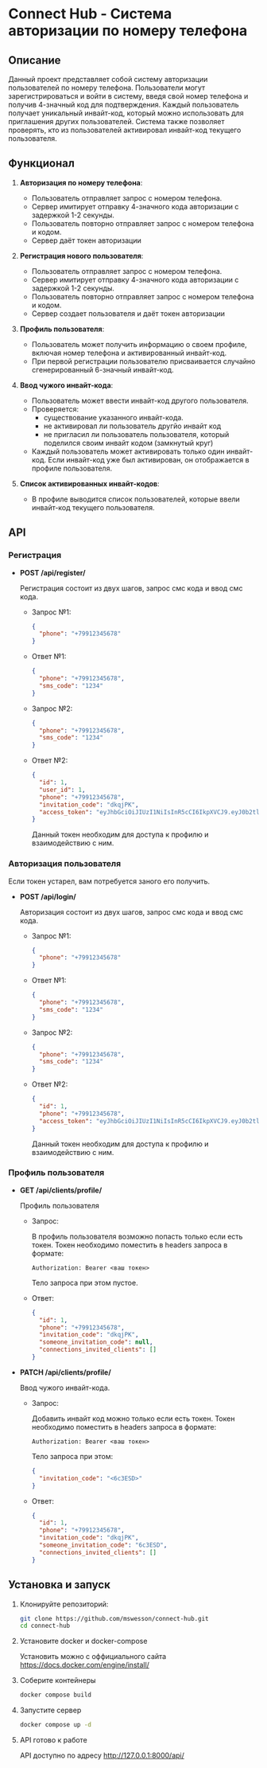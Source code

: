 # Connect Hub - Система авторизации по номеру телефона

## Описание

Данный проект представляет собой систему авторизации пользователей по номеру телефона. Пользователи могут зарегистрироваться и войти в систему, введя свой номер телефона и получив 4-значный код для подтверждения. Каждый пользователь получает уникальный инвайт-код, который можно использовать для приглашения других пользователей. Система также позволяет проверять, кто из пользователей активировал инвайт-код текущего пользователя.

## Функционал

1. **Авторизация по номеру телефона**:

   - Пользователь отправляет запрос с номером телефона.
   - Сервер имитирует отправку 4-значного кода авторизации с задержкой 1-2 секунды.
   - Пользователь повторно отправляет запрос с номером телефона и кодом.
   - Сервер даёт токен авторизации

2. **Регистрация нового пользователя**:

   - Пользователь отправляет запрос с номером телефона.
   - Сервер имитирует отправку 4-значного кода авторизации с задержкой 1-2 секунды.
   - Пользователь повторно отправляет запрос с номером телефона и кодом.
   - Сервер создает пользователя и даёт токен авторизации

3. **Профиль пользователя**:

   - Пользователь может получить информацию о своем профиле, включая номер телефона и активированный инвайт-код.
   - При первой регистрации пользователю присваивается случайно сгенерированный 6-значный инвайт-код.

4. **Ввод чужого инвайт-кода**:

   - Пользователь может ввести инвайт-код другого пользователя.
   - Проверяется:
     - существование указанного инвайт-кода.
     - не активировал ли пользователь другйо инвайт код
     - не пригласил ли пользователь пользователя, который поделился своим инвайт кодом (замкнутый круг)
   - Каждый пользователь может активировать только один инвайт-код. Если инвайт-код уже был активирован, он отображается в профиле пользователя.

5. **Список активированных инвайт-кодов**:
   - В профиле выводится список пользователей, которые ввели инвайт-код текущего пользователя.

## API

### Регистрация

- **POST /api/register/**

  Регистрация состоит из двух шагов, запрос смс кода и ввод смс кода.

  - Запрос №1:

    ```json
    {
      "phone": "+79912345678"
    }
    ```

  - Ответ №1:

    ```json
    {
      "phone": "+79912345678",
      "sms_code": "1234"
    }
    ```

  - Запрос №2:

    ```json
    {
      "phone": "+79912345678",
      "sms_code": "1234"
    }
    ```

  - Ответ №2:

    ```json
    {
      "id": 1,
      "user_id": 1,
      "phone": "+79912345678",
      "invitation_code": "dkqjPK",
      "access_token": "eyJhbGciOiJIUzI1NiIsInR5cCI6IkpXVCJ9.eyJ0b2tlbl90eXBlIjoiYWNjZXNzIiwiZXhwIjoxNzMzMTI1MDEyLCJpYXQiOjE3MzMxMjE0MTIsImp0aSI6ImI2YmIzNjQxMWI5MTRkYzk5ZmY1MWUyZWE3MDhmZjJjIiwidXNlcl9pZCI6OH0.bGnuoeniUaY1m87toHyNcqit-GG8SM12zoNpHbPrCa4"
    }
    ```

    Данный токен необходим для доступа к профилю и взаимодействию с ним.

### Авторизация пользователя

Если токен устарел, вам потребуется заного его получить.

- **POST /api/login/**

  Авторизация состоит из двух шагов, запрос смс кода и ввод смс кода.

  - Запрос №1:

    ```json
    {
      "phone": "+79912345678"
    }
    ```

  - Ответ №1:

    ```json
    {
      "phone": "+79912345678",
      "sms_code": "1234"
    }
    ```

  - Запрос №2:

    ```json
    {
      "phone": "+79912345678",
      "sms_code": "1234"
    }
    ```

  - Ответ №2:

    ```json
    {
      "id": 1,
      "phone": "+79912345678",
      "access_token": "eyJhbGciOiJIUzI1NiIsInR5cCI6IkpXVCJ9.eyJ0b2tlbl90eXBlIjoiYWNjZXNzIiwiZXhwIjoxNzMzMTI1MzEyLCJpYXQiOjE3MzMxMjE3MTIsImp0aSI6ImUxYTFlMjM2Zjk0NTRlY2RiOWVhYWE3MmE1N2QwNTBlIiwidXNlcl9pZCI6OH0.EP9nBpU_WmDzGoAY1lC_V49dwPQMKN4mS41r7uwcAqU"
    }
    ```

    Данный токен необходим для доступа к профилю и взаимодействию с ним.

### Профиль пользователя

- **GET /api/clients/profile/**

  Профиль пользователя

  - Запрос:

    В профиль пользователя возможно попасть только если есть токен.
    Токен необходимо поместить в headers запроса в формате:

    `Authorization: Bearer <ваш токен>`

    Тело запроса при этом пустое.

  - Ответ:

    ```json
    {
      "id": 1,
      "phone": "+79912345678",
      "invitation_code": "dkqjPK",
      "someone_invitation_code": null,
      "connections_invited_clients": []
    }
    ```

- **PATCH /api/clients/profile/**

  Ввод чужого инвайт-кода.

  - Запрос:

    Добавить инвайт код можно только если есть токен.
    Токен необходимо поместить в headers запроса в формате:

    `Authorization: Bearer <ваш токен>`

    Тело запроса при этом:

    ```json
    {
      "invitation_code": "<6c3ESD>"
    }
    ```

  - Ответ:

    ```json
    {
      "id": 1,
      "phone": "+79912345678",
      "invitation_code": "dkqjPK",
      "someone_invitation_code": "6c3ESD",
      "connections_invited_clients": []
    }
    ```

## Установка и запуск

1. Клонируйте репозиторий:

   ```bash
   git clone https://github.com/mswesson/connect-hub.git
   cd connect-hub
   ```

2. Установите docker и docker-compose

   Установить можно с оффициального сайта <https://docs.docker.com/engine/install/>

3. Соберите контейнеры

   ```bash
   docker compose build
   ```

4. Запустите сервер

   ```bash
   docker compose up -d
   ```

5. API готово к работе

   API доступно по адресу <http://127.0.0.1:8000/api/>
